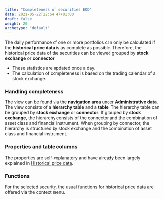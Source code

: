 ```yaml
---
title: "Completeness of securities EOD"
date: 2021-05-22T22:54:47+01:00
draft: false
weight: 20
archetype: "default"
---
```

The daily performance of one or more portfolios can only be calculated if the **historical price data** is as complete as possible. Therefore, the historical price data of the securities can be viewed grouped by **stock exchange** or **connector**.
- These statistics are updated once a day.
- The calculation of completeness is based on the trading calendar of a stock exchange.

### Handling completeness
The view can be found via the **navigation area** under **Administrative data**. The view consists of a **hierarchy table** and a **table**. The hierarchy table can be grouped by **stock exchange** or **connector**. If grouped by **stock exchange**, the hierarchy consists of the connector and the combination of asset class and financial instrument. When grouping by connector, the hierarchy is structured by stock exchange and the combination of asset class and financial instrument.

### Properties and table columns
The properties are self-explanatory and have already been largely explained in [Historical price data](../../watchlistinstrument/externaldata/historyquote/pricedata).

### Functions
For the selected security, the usual functions for historical price data are offered via the context menu.
